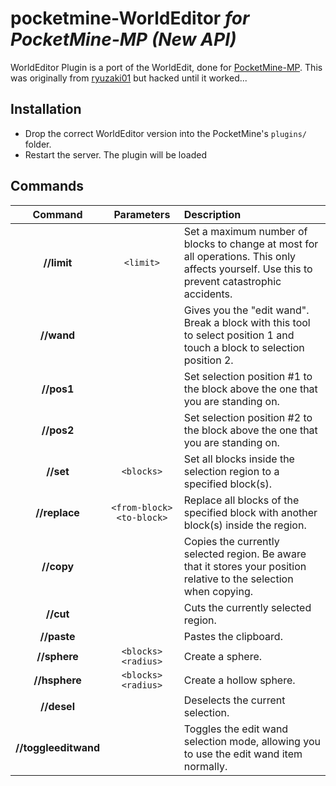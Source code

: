 # pocketmine-WorldEditor *for PocketMine-MP (New API)*

WorldEditor Plugin is a port of the WorldEdit, done for
[PocketMine-MP](https://github.com/shoghicp/PocketMine-MP).  This was
originally from
[ryuzaki01](https://github.com/ryuzaki01/pocketmine-WorldEditor) but
hacked until it worked...

## Installation
- Drop the correct WorldEditor version into the PocketMine's `plugins/` folder.
- Restart the server. The plugin will be loaded


## Commands
| Command | Parameters | Description |
| :---: | :---: | :--- |
| __//limit__ | `<limit>` | Set a maximum number of blocks to change at most for all operations. This only affects yourself. Use this to prevent catastrophic accidents. |
| __//wand__ | | Gives you the "edit wand". Break a block with this tool to select position 1 and touch a block to selection position 2. |
| __//pos1__ | | Set selection position #1 to the block above the one that you are standing on. |
| __//pos2__ | | Set selection position #2 to the block above the one that you are standing on. |
| __//set__ | `<blocks>` | Set all blocks inside the selection region to a specified block(s). |
| __//replace__ | `<from-block> <to-block>` | Replace all blocks of the specified block with another block(s) inside the region. |
| __//copy__ | | Copies the currently selected region. Be aware that it stores your position relative to the selection when copying. |
| __//cut__ | | Cuts the currently selected region. |
| __//paste__ | | Pastes the clipboard. |
| __//sphere__ | `<blocks> <radius>` | Create a sphere. |
| __//hsphere__ | `<blocks> <radius>` | Create a hollow sphere. |
| __//desel__ | | Deselects the current selection. |
| __//toggleeditwand__ | | Toggles the edit wand selection mode, allowing you to use the edit wand item normally. |
